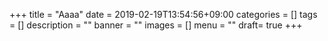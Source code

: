 +++
title = "Aaaa"
date = 2019-02-19T13:54:56+09:00
categories = []
tags = []
description = ""
banner = ""
images = []
menu = ""
draft= true
+++